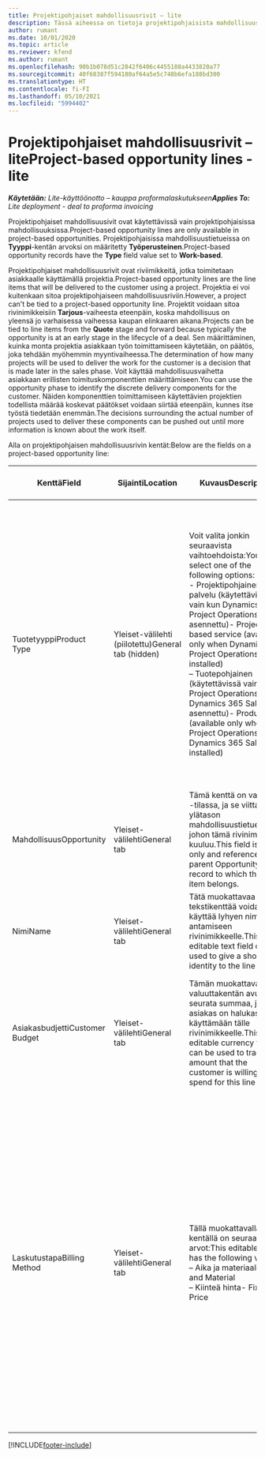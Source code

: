 ```yaml
---
title: Projektipohjaiset mahdollisuusrivit – lite
description: Tässä aiheessa on tietoja projektipohjaisista mahdollisuusriveistä. (Pro)
author: rumant
ms.date: 10/01/2020
ms.topic: article
ms.reviewer: kfend
ms.author: rumant
ms.openlocfilehash: 90b1b078d51c2842f6406c4455188a4433820a77
ms.sourcegitcommit: 40f68387f594180af64a5e5c748b6efa188bd300
ms.translationtype: HT
ms.contentlocale: fi-FI
ms.lasthandoff: 05/10/2021
ms.locfileid: "5994402"
---
```

# <a name="project-based-opportunity-lines---lite"></a><span data-ttu-id="ef175-104">Projektipohjaiset mahdollisuusrivit – lite</span><span class="sxs-lookup"><span data-stu-id="ef175-104">Project-based opportunity lines - lite</span></span>

<span data-ttu-id="ef175-105">_**Käytetään:** Lite-käyttöönotto – kauppa proformalaskutukseen_</span><span class="sxs-lookup"><span data-stu-id="ef175-105">_**Applies To:** Lite deployment - deal to proforma invoicing_</span></span>

<span data-ttu-id="ef175-106">Projektipohjaiset mahdollisuusivit ovat käytettävissä vain projektipohjaisissa mahdollisuuksissa.</span><span class="sxs-lookup"><span data-stu-id="ef175-106">Project-based opportunity lines are only available in project-based opportunities.</span></span> <span data-ttu-id="ef175-107">Projektipohjaisissa mahdollisuustietueissa on **Tyyppi**-kentän arvoksi on määritetty **Työperusteinen**.</span><span class="sxs-lookup"><span data-stu-id="ef175-107">Project-based opportunity records have the **Type** field value set to **Work-based**.</span></span>

<span data-ttu-id="ef175-108">Projektipohjaiset mahdollisuusrivit ovat riviimikkeitä, jotka toimitetaan asiakkaalle käyttämällä projektia.</span><span class="sxs-lookup"><span data-stu-id="ef175-108">Project-based opportunity lines are the line items that will be delivered to the customer using a project.</span></span> <span data-ttu-id="ef175-109">Projektia ei voi kuitenkaan sitoa projektipohjaiseen mahdollisuusriviin.</span><span class="sxs-lookup"><span data-stu-id="ef175-109">However, a project can't be tied to a project-based opportunity line.</span></span> <span data-ttu-id="ef175-110">Projektit voidaan sitoa rivinimikkeisiin **Tarjous**-vaiheesta eteenpäin, koska mahdollisuus on yleensä jo varhaisessa vaiheessa kaupan elinkaaren aikana.</span><span class="sxs-lookup"><span data-stu-id="ef175-110">Projects can be tied to line items from the **Quote** stage and forward because typically the opportunity is at an early stage in the lifecycle of a deal.</span></span> <span data-ttu-id="ef175-111">Sen määrittäminen, kuinka monta projektia asiakkaan työn toimittamiseen käytetään, on päätös, joka tehdään myöhemmin myyntivaiheessa.</span><span class="sxs-lookup"><span data-stu-id="ef175-111">The determination of how many projects will be used to deliver the work for the customer is a decision that is made later in the sales phase.</span></span> <span data-ttu-id="ef175-112">Voit käyttää mahdollisuusvaihetta asiakkaan erillisten toimituskomponenttien määrittämiseen.</span><span class="sxs-lookup"><span data-stu-id="ef175-112">You can use the opportunity phase to identify the discrete delivery components for the customer.</span></span> <span data-ttu-id="ef175-113">Näiden komponenttien toimittamiseen käytettävien projektien todellista määrää koskevat päätökset voidaan siirtää eteenpäin, kunnes itse työstä tiedetään enemmän.</span><span class="sxs-lookup"><span data-stu-id="ef175-113">The decisions surrounding the actual number of projects used to deliver these components can be pushed out until more information is known about the work itself.</span></span>

<span data-ttu-id="ef175-114">Alla on projektipohjaisen mahdollisuusrivin kentät:</span><span class="sxs-lookup"><span data-stu-id="ef175-114">Below are the fields on a project-based opportunity line:</span></span>

| <span data-ttu-id="ef175-115">**Kenttä**</span><span class="sxs-lookup"><span data-stu-id="ef175-115">**Field**</span></span> | <span data-ttu-id="ef175-116">**Sijainti**</span><span class="sxs-lookup"><span data-stu-id="ef175-116">**Location**</span></span> | <span data-ttu-id="ef175-117">**Kuvaus**</span><span class="sxs-lookup"><span data-stu-id="ef175-117">**Description**</span></span> | <span data-ttu-id="ef175-118">**Loppupään vaikutus**</span><span class="sxs-lookup"><span data-stu-id="ef175-118">**Downstream impact**</span></span> |
| --- | --- | --- | --- |
| <span data-ttu-id="ef175-119">Tuotetyyppi</span><span class="sxs-lookup"><span data-stu-id="ef175-119">Product Type</span></span> | <span data-ttu-id="ef175-120">Yleiset-välilehti (piilotettu)</span><span class="sxs-lookup"><span data-stu-id="ef175-120">General tab (hidden)</span></span> | <span data-ttu-id="ef175-121">Voit valita jonkin seuraavista vaihtoehdoista:</span><span class="sxs-lookup"><span data-stu-id="ef175-121">You can select one of the following options:</span></span></br><span data-ttu-id="ef175-122">- Projektipohjainen palvelu (käytettävissä vain kun Dynamics 365 Project Operations on asennettu)</span><span class="sxs-lookup"><span data-stu-id="ef175-122">- Project-based service (available only when Dynamics 365 Project Operations is installed)</span></span></br><span data-ttu-id="ef175-123">– Tuotepohjainen (käytettävissä vain, kun Project Operations ja Dynamics 365 Sales on asennettu)</span><span class="sxs-lookup"><span data-stu-id="ef175-123">- Product (available only when Project Operations and Dynamics 365 Sales are installed)</span></span> | <span data-ttu-id="ef175-124">Tämän kentän arvoksi määritetään **Projektipohjainen palvelu**, kun luot projektipohjaisen mahdollisuusrivin mahdollisuuden projektipohjaisten rivien ruudukosta.</span><span class="sxs-lookup"><span data-stu-id="ef175-124">The value of this field is set to **Project-based service** when you create a project-based opportunity line from the project-based lines grid on the Opportunity.</span></span> <br> <span data-ttu-id="ef175-125">Jos muutat tai korvaat tämän arvon, projektin toimintoja ei voi ottaa käyttöön projektipohjaisissa rivinimikkeissä.</span><span class="sxs-lookup"><span data-stu-id="ef175-125">If you change or override this value, the project functionality won't be enabled on your project-based line items.</span></span> |
| <span data-ttu-id="ef175-126">Mahdollisuus</span><span class="sxs-lookup"><span data-stu-id="ef175-126">Opportunity</span></span> | <span data-ttu-id="ef175-127">Yleiset-välilehti</span><span class="sxs-lookup"><span data-stu-id="ef175-127">General tab</span></span> | <span data-ttu-id="ef175-128">Tämä kenttä on vain luku -tilassa, ja se viittaa ylätason mahdollisuustietueeseen, johon tämä rivinimike kuuluu.</span><span class="sxs-lookup"><span data-stu-id="ef175-128">This field is read-only and references parent Opportunity record to which this line item belongs.</span></span> | <span data-ttu-id="ef175-129">Tämä kenttä ei vaikuta loppupään prosessiin.</span><span class="sxs-lookup"><span data-stu-id="ef175-129">There is no downstream impact from this field.</span></span> |
| <span data-ttu-id="ef175-130">Nimi</span><span class="sxs-lookup"><span data-stu-id="ef175-130">Name</span></span> | <span data-ttu-id="ef175-131">Yleiset-välilehti</span><span class="sxs-lookup"><span data-stu-id="ef175-131">General tab</span></span> | <span data-ttu-id="ef175-132">Tätä muokattavaa tekstikenttää voidaan käyttää lyhyen nimen antamiseen rivinimikkeelle.</span><span class="sxs-lookup"><span data-stu-id="ef175-132">This editable text field can be used to give a short identity to the line item.</span></span> | <span data-ttu-id="ef175-133">Tämä arvo siirretään tarjousriville, kun luot tarjouksen tästä mahdollisuudesta.</span><span class="sxs-lookup"><span data-stu-id="ef175-133">This value is carried over to the quote line when you create a quote from this opportunity.</span></span> |
| <span data-ttu-id="ef175-134">Asiakasbudjetti</span><span class="sxs-lookup"><span data-stu-id="ef175-134">Customer Budget</span></span> | <span data-ttu-id="ef175-135">Yleiset-välilehti</span><span class="sxs-lookup"><span data-stu-id="ef175-135">General tab</span></span> | <span data-ttu-id="ef175-136">Tämän muokattavan valuuttakentän avulla voit seurata summaa, jonka asiakas on halukas käyttämään tälle rivinimikkeelle.</span><span class="sxs-lookup"><span data-stu-id="ef175-136">This editable currency field can be used to track the amount that the customer is willing to spend for this line item.</span></span> | <span data-ttu-id="ef175-137">Tämä arvo siirretään tarjousrivin vastaavaan kenttään, kun luot tarjouksen tästä mahdollisuudesta.</span><span class="sxs-lookup"><span data-stu-id="ef175-137">This value is carried over to the corresponding field on the quote line when you create a quote from this opportunity.</span></span> |
| <span data-ttu-id="ef175-138">Laskutustapa</span><span class="sxs-lookup"><span data-stu-id="ef175-138">Billing Method</span></span> | <span data-ttu-id="ef175-139">Yleiset-välilehti</span><span class="sxs-lookup"><span data-stu-id="ef175-139">General tab</span></span> | <span data-ttu-id="ef175-140">Tällä muokattavalla kentällä on seuraavat arvot:</span><span class="sxs-lookup"><span data-stu-id="ef175-140">This editable field has the following values:</span></span></br><span data-ttu-id="ef175-141">– Aika ja materiaali</span><span class="sxs-lookup"><span data-stu-id="ef175-141">- Time and Material</span></span></br><span data-ttu-id="ef175-142">– Kiinteä hinta</span><span class="sxs-lookup"><span data-stu-id="ef175-142">- Fixed Price</span></span> | <span data-ttu-id="ef175-143">Tämä arvo siirretään tarjousrivin vastaavaan kenttään, kun luot tarjouksen tästä mahdollisuudesta.</span><span class="sxs-lookup"><span data-stu-id="ef175-143">This value is carried over to the corresponding field on the quote line when you create a quote from this opportunity.</span></span> <span data-ttu-id="ef175-144">Kun tarjousrivi on luotu, kenttä on lukittu, eikä sitä voi muuttaa.</span><span class="sxs-lookup"><span data-stu-id="ef175-144">After the quote line is created, the field is locked and can't be changed.</span></span> <span data-ttu-id="ef175-145">Määritä tämän kentän arvo mahdollisimman tarkasti.</span><span class="sxs-lookup"><span data-stu-id="ef175-145">Assign this field value as accurately as possible.</span></span> <span data-ttu-id="ef175-146">Jos tämän kentän arvoa on muutettava tarjousrivillä, poista tarjousrivi ja luo se uudelleen.</span><span class="sxs-lookup"><span data-stu-id="ef175-146">If you need to change the value of this field on the quote line, delete and re-create the quote line.</span></span> |


[!INCLUDE[footer-include](../../includes/footer-banner.md)]